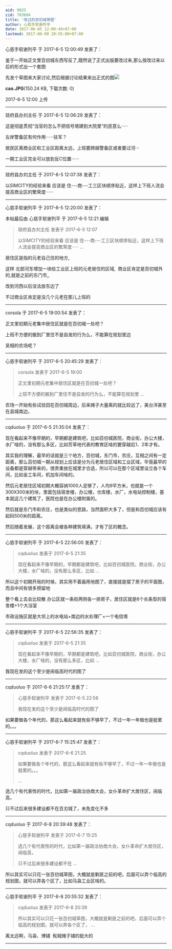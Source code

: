 ```yaml
---
aid: 9025
zid: 703604
title: '改过的百仞城草图'
author: 心慈手软谢列平
date: 2017-06-05 12:00:49+07:00
lastmod: 2017-06-08 20:55:00+07:00
---
```


心慈手软谢列平 于 2017-6-5 12:00:49 发表了：

鉴于一开始正文里百仞城东西写反了,既然说了正式出版要改过来,那么按改过来以后的形式出一个套图

先发个草图来大家讨论,然后根据讨论结果来出正式的图![](https://cdn.jsdelivr.net/gh/lzjluzijie/beichao@main/static/img/120044nncyc3n3fjni537j.jpg)



**cao.JPG**(150.24 KB, 下载次数: 0)



2017-6-5 12:00 上传

---------

琼府县办刘主任 于 2017-6-5 12:06:29 发表了：

这是彻底贯彻“当官的怎么不把信号塔建到大院里”的民意么·····



左岸警备区有何作用······驻军？



居民区离商业区和工业区距离太远，上班要跨越警备区或者要过河···



一期工业区完全可以放到反C位置······

---------

琼府县办刘主任 于 2017-6-5 12:07:38 发表了：

以SIMCITY的经验来看 应该是 住---商---工三区块顺序贴近，这样上下班人流会提高商业区的繁荣度······

---------

心慈手软谢列平 于 2017-6-5 12:20:00 发表了：

本帖最后由 心慈手软谢列平 于 2017-6-5 12:21 编辑 


> 
> 琼府县办刘主任 发表于 2017-6-5 12:07
> 
> 以SIMCITY的经验来看 应该是 住---商---工三区块顺序贴近，这样上下班人流会提高商业区的繁荣度····· ...



居住区是指的元老自己住的地方,

这样 北部河东增加一块给工业区上班的元老居住的区域,  商业区肯定是百仞城外的,就是之前的东门市,,

改到河西以后没法放东边了

不过商业区肯定是没几个元老在那儿上班的

---------

corsola 于 2017-6-5 19:00:54 发表了：

正文里初期元老集中居住区就是在百仞城一处吧？

上班不方便的搬到厂里住不是自发的行为么，不能算在规划里边

吴相的农场呢？

---------

心慈手软谢列平 于 2017-6-5 20:45:29 发表了：

> corsola 发表于 2017-6-5 19:00
> 
> 正文里初期元老集中居住区就是在百仞城一处吧？
> 
> 上班不方便的搬到厂里住不是自发的行为么，不能算在规划里 ...



农场一开始有些试验田在百仞城周边，后来摊子大量离的就比较远了，美台洋甚至在县城南边，

---------

cqduoluo 于 2017-6-5 21:35:04 发表了：

现在看起来不像早期的，早期都是建筑吧，比如百仞城医院，商业街，办公大楼，水厂啥的，没有那么多区，比如芳草地代表的教育区啥的要穿越后1、2年才有。

其实我的理解，最早的话就是三个地方，百仞城，东门市，农庄，互相之间有一定距离，那么百仞城一期从规划上应该是分为元老居住区域和工业区域，毕竟最早的设备都是穿越带来的，很贵重放在城里才合适，所以可以在那个区域里设立各个车间，比如金工车间，机加车间啥的。

然后元老居住区域初期大概容纳1000人足够了，人均9平方米，也就是一个300X300米的块，里面包括宿舍楼，办公楼，仓库楼，水厂，水电站控制楼，基本就这几个建筑了，医院也是在办公楼附属的。

然后就是东门市和农庄，也是类似的思路，当然面积大多了，但是和百仞城应该有起码500米的距离。

然后随着发展，这个距离会被各种建筑填满，才有了区的概念。

---------

心慈手软谢列平 于 2017-6-5 22:56:00 发表了：

> cqduoluo 发表于 2017-6-5 21:35
> 
> 现在看起来不像早期的，早期都是建筑吧，比如百仞城医院，商业街，办公大楼，水厂啥的，没有那么多区，比如 ...



所以这个初期开局的时候，其实用不着画用地图了，直接就是摆了房子的平面图，而且中间有很多预留地

整个看上去会比较散 办公区就一条街两侧各一排房子，居住区就是6个长条型的宿舍楼+1个大浴室

市政设施区就是大坝上的水电站+南边的水处理厂+一个电信塔

---------

心慈手软谢列平 于 2017-6-5 22:56:35 发表了：

> cqduoluo 发表于 2017-6-5 21:35
> 
> 现在看起来不像早期的，早期都是建筑吧，比如百仞城医院，商业街，办公大楼，水厂啥的，没有那么多区，比如 ...



我现在发的这个至少是闹临高时代的图了

---------

cqduoluo 于 2017-6-6 21:25:17 发表了：

> 心慈手软谢列平 发表于 2017-6-5 22:56
> 
> 我现在发的这个至少是闹临高时代的图了



如果要做各个年代的，那这么看起来就有些不够早了，不过一年一年做也是挺累的。。。

---------

心慈手软谢列平 于 2017-6-7 15:25:47 发表了：

> cqduoluo 发表于 2017-6-6 21:25
> 
> 如果要做各个年代的，那这么看起来就有些不够早了，不过一年一年做也是挺累的。。。
> 
> ...



选几个有代表性的时代，比如第一届政治协商大会，女仆革命扩大居住区，闹临高，

只不过后来很多建设都不在百刃城了，未免变化不多

---------

cqduoluo 于 2017-6-8 20:39:48 发表了：

> 心慈手软谢列平 发表于 2017-6-7 15:25
> 
> 选几个有代表性的时代，比如第一届政治协商大会，女仆革命扩大居住区，闹临高，
> 
> 只不过后来很多建设都不在 ...



所以其实可以只花一张百仞城草图，大概就是剿匪之前的吧，后面可以弄个临高的规划图，就可以弄各个区了，比如马袅工业区啥的。

---------

心慈手软谢列平 于 2017-6-8 20:55:32 发表了：

> cqduoluo 发表于 2017-6-8 20:39
> 
> 所以其实可以只花一张百仞城草图，大概就是剿匪之前的吧，后面可以弄个临高的规划图，就可以弄各个区了， ...



离太远啊，马袅、博铺  髡贼摊子铺的挺大的

---------

